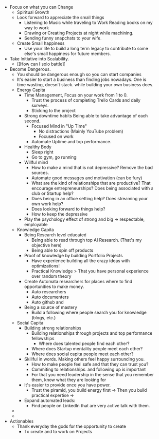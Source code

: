 - Focus on what you can Change
	- Spiritual Growth
	- Look forward to appreciate the small things
		- Listening to Music while traveling to Work Reading books on my way to work
		- Drawing or Creating Projects at night while machining.
		- Sending funny snapchats to your wife.
	- Create Small happiness
		- Use your life to build a long term legacy to contribute to some else's small happiness for future members.
- Take Initiative into Scalability.
	- [[How can I solo battle]]
- Become Dangerous.
	- You should be dangerous enough so you can start companies
	- It's easier to start a business than finding jobs nowadays. One is time wasting, doesn't stack. while building your own business does.
	- Energy Capita
		- Time Management, Focus on your work from 1 to 0.
			- Trust the process of completing Trello Cards and daily surveys.
			- Sticking to the project
		- Strong downtime habits Being able to take advantage of each second.
			- Focused Mind in "Up Time"
				- No distractions (Mainly YouTube problem)
				- Focused on work
			- Automate Uptime and top performance.
		- Healthy Body
			- Sleep right
			- Go to gym, go running
		- Willful mind
			- How to make a mind that is not depressive? Remove the bad sources.
			- Automate good messages and motivation (can be fury)
			- What are the kind of relationships that are productive? That encourage entrepreneurships? Does being associated with a club or Startup help?
			- Does being in an office setting help? Does streaming your own work help?
			- Does looking forward to things help?
			- How to keep the depressive
		- Play the psychology effect of strong and big -> respectable, employable
	- Knowledge Capita
		- Being Research level educated
			- Being able to read through top AI Research. (That's my objective here)
			- Being able to spin off products
		- Proof of knowledge by building Portfolio Projects
			- Have experience building all the crazy ideas with optimizations!
			- Practical Knowledge > That you have personal experience over random theory
		- Create Automata researchers for places where to find opportunities to make money.
			- Auto researchers
			- Auto documenters
			- Auto github and
		- Being a source of mastery
			- Build a following where people search you for knowledge (blogs, etc.)
	- Social Capita
		- Building strong relationships
			- Building relationships through projects and top performance fellowships
				- Where does talented people find each other?
			- Where does Startup mentality people meet each other?
			- Where does social capita people meet each other?
		- Skillful in words. Making others feel happy surrounding you.
			- How to make people feel safe and that they can trust you?
			- Commiting to relationships. and following up is important
			- For that you need leadership in the sense that you remember them, know what they are looking for
		- It's easier to provide once you have power.
			- Trust the piramid, you build energy first => Then you build practical expertise =>
		- Expand automated leads:
			- Find people on LinkedIn that are very active talk with them.
	-
	-
- Actionables
	- Thank everyday the gods for the opportunity to create
		- To create and to work on Projects